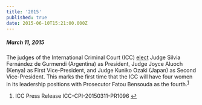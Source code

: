 ```yaml
---
title: '2015'
published: true
date: 2015-06-10T15:21:00.000Z
---
```



##### March 11, 2015

The judges of the International Criminal Court (ICC) [elect](http://icc-cpi.int/en_menus/icc/press%20and%20media/press%20releases/Pages/pr1096.aspx) Judge Silvia Fern&aacute;ndez de Gurmendi (Argentina) as President, Judge Joyce Aluoch (Kenya) as First Vice-President, and Judge Kuniko Ozaki (Japan) as Second Vice-President. This marks the first time that the ICC will have four women in its leadership positions with Prosecutor Fatou Bensouda as the fourth.<sup id="fnref:source2015mar"><a class="footnote" href="#fn:source2015mar">1</a></sup>

<div class="footnotes"><ol><li id="fn:source2015mar"><p>ICC Press Release ICC-CPI-20150311-PR1096 <a class="reversefootnote" href="#fnref:source2015mar">↩</a></p></li></ol></div>
